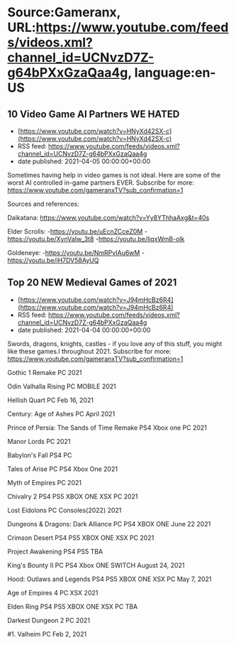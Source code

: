 # Source:Gameranx, URL:https://www.youtube.com/feeds/videos.xml?channel_id=UCNvzD7Z-g64bPXxGzaQaa4g, language:en-US

## 10 Video Game AI Partners WE HATED
 - [https://www.youtube.com/watch?v=HNyXd42SX-c](https://www.youtube.com/watch?v=HNyXd42SX-c)
 - RSS feed: https://www.youtube.com/feeds/videos.xml?channel_id=UCNvzD7Z-g64bPXxGzaQaa4g
 - date published: 2021-04-05 00:00:00+00:00

Sometimes having help in video games is not ideal. Here are some of the worst AI controlled in-game partners EVER.
Subscribe for more: https://www.youtube.com/gameranxTV?sub_confirmation=1

Sources and references:

Daikatana: https://www.youtube.com/watch?v=Yy8YThhaAxg&t=40s

Elder Scrolls:
-https://youtu.be/uEcnZCceZ0M
-https://youtu.be/XynVaIw_3t8
-https://youtu.be/ljqxWmB-olk

Goldeneye:
-https://youtu.be/NmRPvIAu6wM
-https://youtu.be/jH7DV58AyUQ

## Top 20 NEW Medieval Games of 2021
 - [https://www.youtube.com/watch?v=J94mHcBz6R4](https://www.youtube.com/watch?v=J94mHcBz6R4)
 - RSS feed: https://www.youtube.com/feeds/videos.xml?channel_id=UCNvzD7Z-g64bPXxGzaQaa4g
 - date published: 2021-04-04 00:00:00+00:00

Swords, dragons, knights, castles - if you love any of this stuff, you might like these games.l throughout 2021.
Subscribe for more: https://www.youtube.com/gameranxTV?sub_confirmation=1

Gothic 1 Remake
PC
2021


Odin Valhalla Rising
PC MOBILE
2021


Hellish Quart
PC 
Feb 16, 2021


Century: Age of Ashes
PC 
April 2021

Prince of Persia: The Sands of Time Remake
PS4 Xbox one PC
2021

Manor Lords
PC 
2021

Babylon's Fall
PS4 PC


Tales of Arise
PC PS4 Xbox One
2021

Myth of Empires
PC
2021

Chivalry 2
PS4 PS5 XBOX ONE
XSX PC
2021

Lost Eidolons
PC Consoles(2022)
2021


Dungeons & Dragons: Dark Alliance
PC PS4 XBOX ONE
June 22 2021

Crimson Desert
PS4 PS5 XBOX ONE
XSX PC
2021


Project Awakening
PS4 PS5 
TBA

King's Bounty II
PC PS4 Xbox ONE SWITCH 
August 24, 2021

Hood: Outlaws and Legends
PS4 PS5 XBOX ONE
XSX PC
May 7, 2021

Age of Empires 4
PC XSX
2021

Elden Ring 
PS4 PS5 XBOX ONE
XSX PC
TBA


Darkest Dungeon 2
PC
2021

#1. Valheim
PC
Feb 2, 2021

